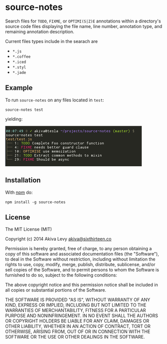 # source-notes

Search files for `TODO`, `FIXME`, or `OPTIMI(S|Z)E` annotations within a
directory's source code files displaying the file name, line number, 
annotation type, and remaining annotation description.

Current files types include in the searach are

- `*.js`
- `*.coffee`
- `*.iced`
- `*.styl`
- `*.jade`

## Example

To run `source-notes` on any files located in `test`:

    source-notes test

yielding:

![source-notes screenshot](https://github.com/akiva/source-notes/raw/master/screenshot.png)

## Installation

With [npm](http://npmjs.org) do:

```
npm install -g source-notes
```

## License

The MIT License (MIT)

Copyright (c) 2014 Akiva Levy <akiva@sixthirteen.co>

Permission is hereby granted, free of charge, to any person obtaining a
copy of this software and associated documentation files (the "Software"),
to deal in the Software without restriction, including without limitation
the rights to use, copy, modify, merge, publish, distribute, sublicense,
and/or sell copies of the Software, and to permit persons to whom the
Software is furnished to do so, subject to the following conditions:

The above copyright notice and this permission notice shall be included
in all copies or substantial portions of the Software.

THE SOFTWARE IS PROVIDED "AS IS", WITHOUT WARRANTY OF ANY KIND, EXPRESS
OR IMPLIED, INCLUDING BUT NOT LIMITED TO THE WARRANTIES OF
MERCHANTABILITY, FITNESS FOR A PARTICULAR PURPOSE AND NONINFRINGEMENT. IN
NO EVENT SHALL THE AUTHORS OR COPYRIGHT HOLDERS BE LIABLE FOR ANY CLAIM,
DAMAGES OR OTHER LIABILITY, WHETHER IN AN ACTION OF CONTRACT, TORT OR
OTHERWISE, ARISING FROM, OUT OF OR IN CONNECTION WITH THE SOFTWARE OR THE
USE OR OTHER DEALINGS IN THE SOFTWARE.

